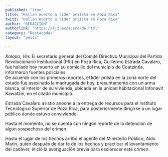 ```yaml
---
published: "true"
title: "Hallan muerto a líder priísta en Poza Rica"
twitt: "Hallan muerto a líder priísta en Poza Rica"
author: "REDACCION"
authorlink: "https://ljz.mx/acercade.html"
category: "Destacadas"
layout: "posts"

---
```




*Xalapa, Ver.* El secretario general del Comité Directivo Municipal del Partido Revolucionario Institucional (PRI) en Poza Rica, Guillermo Estrada Cavalaro, fue hallado hoy muerto en su domicilio del municipio de Coatzintla, informaron fuentes policiales.  
  De acuerdo con los primeros reportes, el líder priísta en la zona norte del estado fue asesinado la madrugada de hoy, presuntamente con un arma blanca, al interior de su vivienda, ubicada en la unidad habitacional Infonavit Kawatzin, en el citado municipio.



  Estrada Cavalaro asistió anoche a la entrega de recursos para el Instituto Tecnológico Superior de Poza Rica, para posteriormente dirigirse a un lugar público donde estuvo conviviendo.



  Hasta el momento, no se cuenta con ningún reporte de la detención de algún sospechoso del crimen.



  Hasta el lugar de los hechos arribó el agente del Ministerio Público, Aldo Marín, quien después de dar fe de los hechos y practicar el levantamiento del cadáver, inició la averiguación previa para esclarecer este crimen.



   

